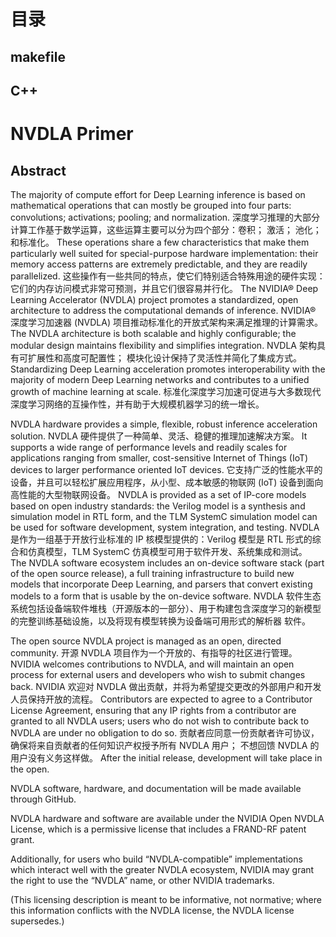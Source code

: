 # 目录
## makefile

## C++

##

# NVDLA Primer
## Abstract

The majority of compute effort for Deep Learning inference is based on mathematical operations that can mostly be grouped into four parts: convolutions; activations; pooling; and normalization. 
深度学习推理的大部分计算工作基于数学运算，这些运算主要可以分为四个部分：卷积； 激活； 池化； 和标准化。
These operations share a few characteristics that make them particularly well suited for special-purpose hardware implementation: their memory access patterns are extremely predictable, and they are readily parallelized. 
这些操作有一些共同的特点，使它们特别适合特殊用途的硬件实现：它们的内存访问模式非常可预测，并且它们很容易并行化。
The NVIDIA® Deep Learning Accelerator (NVDLA) project promotes a standardized, open architecture to address the computational demands of inference. 
NVIDIA® 深度学习加速器 (NVDLA) 项目推动标准化的开放式架构来满足推理的计算需求。
The NVDLA architecture is both scalable and highly configurable; the modular design maintains flexibility and simplifies integration. 
NVDLA 架构具有可扩展性和高度可配置性； 模块化设计保持了灵活性并简化了集成方式。
Standardizing Deep Learning acceleration promotes interoperability with the majority of modern Deep Learning networks and contributes to a unified growth of machine learning at scale.
标准化深度学习加速可促进与大多数现代深度学习网络的互操作性，并有助于大规模机器学习的统一增长。

NVDLA hardware provides a simple, flexible, robust inference acceleration solution. 
NVDLA 硬件提供了一种简单、灵活、稳健的推理加速解决方案。
It supports a wide range of performance levels and readily scales for applications ranging from smaller, cost-sensitive Internet of Things (IoT) devices to larger performance oriented IoT devices. 
它支持广泛的性能水平的设备，并且可以轻松扩展应用程序，从小型、成本敏感的物联网 (IoT) 设备到面向高性能的大型物联网设备。
NVDLA is provided as a set of IP-core models based on open industry standards: the Verilog model is a synthesis and simulation model in RTL form, and the TLM SystemC simulation model can be used for software development, system integration, and testing. 
NVDLA 是作为一组基于开放行业标准的 IP 核模型提供的：Verilog 模型是 RTL 形式的综合和仿真模型，TLM SystemC 仿真模型可用于软件开发、系统集成和测试。
The NVDLA software ecosystem includes an on-device software stack (part of the open source release), a full training infrastructure to build new models that incorporate Deep Learning, and parsers that convert existing models to a form that is usable by the on-device software.
NVDLA 软件生态系统包括设备端软件堆栈（开源版本的一部分）、用于构建包含深度学习的新模型的完整训练基础设施，以及将现有模型转换为设备端可用形式的解析器 软件。

The open source NVDLA project is managed as an open, directed community. 
开源 NVDLA 项目作为一个开放的、有指导的社区进行管理。
NVIDIA welcomes contributions to NVDLA, and will maintain an open process for external users and developers who wish to submit changes back. 
NVIDIA 欢迎对 NVDLA 做出贡献，并将为希望提交更改的外部用户和开发人员保持开放的流程。
Contributors are expected to agree to a Contributor License Agreement, ensuring that any IP rights from a contributor are granted to all NVDLA users; users who do not wish to contribute back to NVDLA are under no obligation to do so. 
贡献者应同意一份贡献者许可协议，确保将来自贡献者的任何知识产权授予所有 NVDLA 用户； 不想回馈 NVDLA 的用户没有义务这样做。
After the initial release, development will take place in the open. 

NVDLA software, hardware, and documentation will be made available through GitHub.


NVDLA hardware and software are available under the NVIDIA Open NVDLA License, which is a permissive license that includes a FRAND-RF patent grant. 

Additionally, for users who build “NVDLA-compatible” implementations which interact well with the greater NVDLA ecosystem, NVIDIA may grant the right to use the “NVDLA” name, or other NVIDIA trademarks. 

(This licensing description is meant to be informative, not normative; where this information conflicts with the NVDLA license, the NVDLA license supersedes.)
